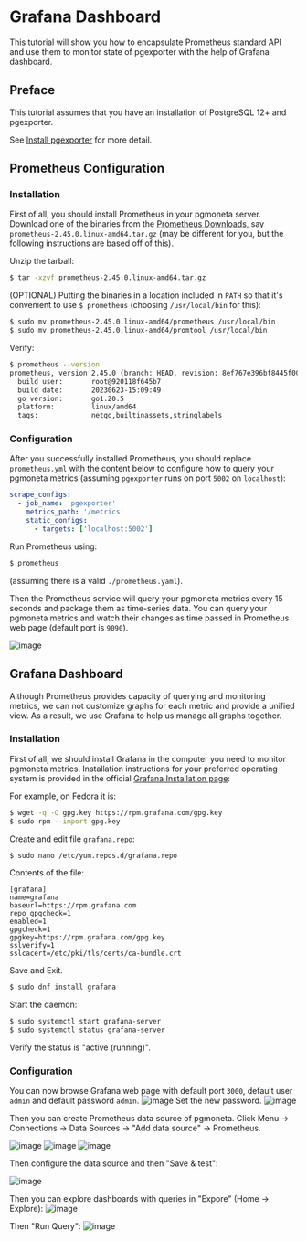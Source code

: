 # Grafana Dashboard

This tutorial will show you how to encapsulate Prometheus standard API and use them to monitor state of pgexporter with the help of Grafana dashboard.

## Preface

This tutorial assumes that you have an installation of PostgreSQL 12+ and pgexporter.

See [Install pgexporter](https://github.com/pgexporter/pgexporter/blob/main/doc/tutorial/01_install.md)
for more detail.

## Prometheus Configuration

### Installation
First of all, you should install Prometheus in your pgmoneta server. Download one of the binaries from the [Prometheus Downloads](https://prometheus.io/download/), say `prometheus-2.45.0.linux-amd64.tar.gz` (may be different for you, but the following instructions are based off of this).

Unzip the tarball:
```sh
$ tar -xzvf prometheus-2.45.0.linux-amd64.tar.gz
```

(OPTIONAL) Putting the binaries in a location included in `PATH` so that it's convenient to use `$ prometheus` (choosing `/usr/local/bin` for this):
```sh
$ sudo mv prometheus-2.45.0.linux-amd64/prometheus /usr/local/bin
$ sudo mv prometheus-2.45.0.linux-amd64/promtool /usr/local/bin
```

Verify:
```sh
$ prometheus --version
prometheus, version 2.45.0 (branch: HEAD, revision: 8ef767e396bf8445f009f945b0162fd71827f445)
  build user:       root@920118f645b7
  build date:       20230623-15:09:49
  go version:       go1.20.5
  platform:         linux/amd64
  tags:             netgo,builtinassets,stringlabels
```

### Configuration
After you successfully installed Prometheus, you should replace `prometheus.yml` with the content below to configure how to query your pgmoneta metrics (assuming `pgexporter` runs on port `5002` on `localhost`):
```yml
scrape_configs:
  - job_name: 'pgexporter'
    metrics_path: '/metrics'
    static_configs:
      - targets: ['localhost:5002']
```

Run Prometheus using:
```sh
$ prometheus
```
(assuming there is a valid `./prometheus.yaml`).


Then the Prometheus service will query your pgmoneta metrics every 15 seconds and package them as time-series data. You can query your pgmoneta metrics and watch their changes as time passed in Prometheus web page (default port is `9090`).

![image](../images/prometheus_metrics.png)

## Grafana Dashboard

Although Prometheus provides capacity of querying and monitoring metrics, we can not customize graphs for each metric and provide a unified view. As a result, we use Grafana to help us manage all graphs together.

### Installation
First of all, we should install Grafana in the computer you need to monitor pgmoneta metrics. Installation instructions for your preferred operating system is provided in the official [Grafana Installation page](https://grafana.com/docs/grafana/latest/setup-grafana/installation/):

For example, on Fedora it is:
```sh
$ wget -q -O gpg.key https://rpm.grafana.com/gpg.key
$ sudo rpm --import gpg.key
```

Create and edit file `grafana.repo`:
```sh
$ sudo nano /etc/yum.repos.d/grafana.repo
```
Contents of the file:
```
[grafana]
name=grafana
baseurl=https://rpm.grafana.com
repo_gpgcheck=1
enabled=1
gpgcheck=1
gpgkey=https://rpm.grafana.com/gpg.key
sslverify=1
sslcacert=/etc/pki/tls/certs/ca-bundle.crt
```
Save and Exit.

```sh
$ sudo dnf install grafana
```

Start the daemon:
```sh
$ sudo systemctl start grafana-server
$ sudo systemctl status grafana-server
```
Verify the status is "active (running)".

### Configuration
You can now browse Grafana web page with default port `3000`, default user `admin` and default password `admin`.
![image](../images/grafana_login.png)
Set the new password.
![image](../images/grafana_home.png)


Then you can create Prometheus data source of pgmoneta. Click Menu -> Connections -> Data Sources -> "Add data source" -> Prometheus.

![image](../images/grafana_menu.png)
![image](../images/grafana_add_data_source.png)
![image](../images/grafana_add_data_source_prometheus.png)

Then configure the data source and then "Save & test":

![image](../images/grafana_add_prometheus.png)

Then you can explore dashboards with queries in "Expore" (Home -> Explore):
![image](../images/grafana_add_dashboard.png)

Then "Run Query":
![image](../images/grafana_graph.png)

